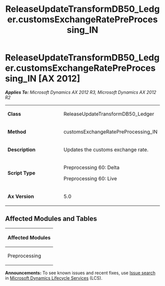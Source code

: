 ﻿---
title: ReleaseUpdateTransformDB50_Ledger.customsExchangeRatePreProcessing_IN
TOCTitle: ReleaseUpdateTransformDB50_Ledger.customsExchangeRatePreProcessing_IN
ms:assetid: 23cf362c-3f52-f6be-ba06-3906bae97670
ms:mtpsurl: https://msdn.microsoft.com/en-us/library/JJ684978(v=AX.60)
ms:contentKeyID: 49707179
ms.date: 05/18/2015
mtps_version: v=AX.60
---

# ReleaseUpdateTransformDB50\_Ledger.customsExchangeRatePreProcessing\_IN [AX 2012]


_**Applies To:** Microsoft Dynamics AX 2012 R3, Microsoft Dynamics AX 2012 R2_

<table>
<colgroup>
<col style="width: 50%" />
<col style="width: 50%" />
</colgroup>
<tbody>
<tr class="odd">
<td><p><strong>Class</strong></p></td>
<td><p>ReleaseUpdateTransformDB50_Ledger</p></td>
</tr>
<tr class="even">
<td><p><strong>Method</strong></p></td>
<td><p>customsExchangeRatePreProcessing_IN</p></td>
</tr>
<tr class="odd">
<td><p><strong>Description</strong></p></td>
<td><p>Updates the customs exchange rate.</p></td>
</tr>
<tr class="even">
<td><p><strong>Script Type</strong></p></td>
<td><p>Preprocessing 60: Delta</p>
<p>Preprocessing 60: Live</p></td>
</tr>
<tr class="odd">
<td><p><strong>Ax Version</strong></p></td>
<td><p>5.0</p></td>
</tr>
</tbody>
</table>


## Affected Modules and Tables

<table>
<colgroup>
<col style="width: 100%" />
</colgroup>
<thead>
<tr class="header">
<th><p>Affected Modules</p></th>
</tr>
</thead>
<tbody>
<tr class="odd">
<td><p>Preprocessing</p></td>
</tr>
</tbody>
</table>

  
**Announcements:** To see known issues and recent fixes, use [Issue search](http://go.microsoft.com/fwlink/?linkid=389258) in [Microsoft Dynamics Lifecycle Services](http://go.microsoft.com/fwlink/?linkid=306505) (LCS).

